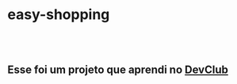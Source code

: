 <h1> easy-shopping</h1>
<br>
<br>
<h2>Esse foi um projeto que aprendi no <a href="https://rodolfomori.br/devclub"> DevClub</a></h2>
